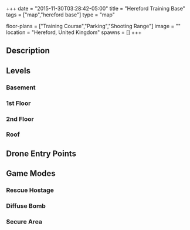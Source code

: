 +++
date = "2015-11-30T03:28:42-05:00"
title = "Hereford Training Base"
tags = ["map","hereford base"]
type = "map"

floor-plans = ["Training Course","Parking","Shooting Range"]
image = ""
location = "Hereford, United Kingdom"
spawns = []
+++

## Description

## Levels

### Basement

### 1st Floor

### 2nd Floor

### Roof

## Drone Entry Points

## Game Modes

### Rescue Hostage

### Diffuse Bomb

### Secure Area
